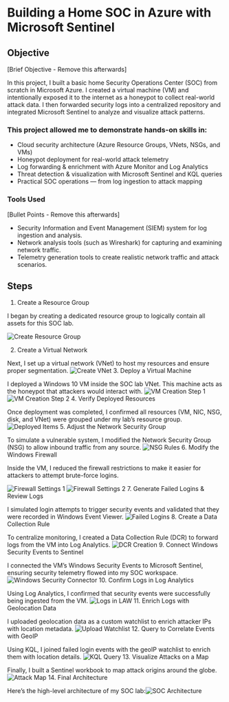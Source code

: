 # Building a Home SOC in Azure with Microsoft Sentinel

## Objective
[Brief Objective - Remove this afterwards]

In this project, I built a basic home Security Operations Center (SOC) from scratch in Microsoft Azure. I created a virtual machine (VM) and intentionally exposed it to the internet as a honeypot to collect real-world attack data. I then forwarded security logs into a centralized repository and integrated Microsoft Sentinel to analyze and visualize attack patterns.

### This project allowed me to demonstrate hands-on skills in:

* Cloud security architecture (Azure Resource Groups, VNets, NSGs, and VMs)
* Honeypot deployment for real-world attack telemetry
* Log forwarding & enrichment with Azure Monitor and Log Analytics
* Threat detection & visualization with Microsoft Sentinel and KQL queries
* Practical SOC operations — from log ingestion to attack mapping

### Tools Used
[Bullet Points - Remove this afterwards]

- Security Information and Event Management (SIEM) system for log ingestion and analysis.
- Network analysis tools (such as Wireshark) for capturing and examining network traffic.
- Telemetry generation tools to create realistic network traffic and attack scenarios.

## Steps 
1. Create a Resource Group

I began by creating a dedicated resource group to logically contain all assets for this SOC lab.

![Create Resource Group](01%20Create%20resource%20group%20Azure.PNG)

2. Create a Virtual Network

Next, I set up a virtual network (VNet) to host my resources and ensure proper segmentation.
![Create VNet](02%20Create%20virtual%20network%20Azure.PNG)
3. Deploy a Virtual Machine

I deployed a Windows 10 VM inside the SOC lab VNet. This machine acts as the honeypot that attackers would interact with.
![VM Creation Step 1](03%20%20Step%20through%20VM%20creation%201%20Azure.PNG)
![VM Creation Step 2](03%20%20Step%20through%20VM%20creation%202%20Azure.PNG)
4. Verify Deployed Resources

Once deployment was completed, I confirmed all resources (VM, NIC, NSG, disk, and VNet) were grouped under my lab’s resource group.
![Deployed Items](04%20eployed%20items%20in%20RG.PNG)
5. Adjust the Network Security Group

To simulate a vulnerable system, I modified the Network Security Group (NSG) to allow inbound traffic from any source.
![NSG Rules](05%20Adjust%20the%20Network%20Security%20Group..PNG)
6. Modify the Windows Firewall

Inside the VM, I reduced the firewall restrictions to make it easier for attackers to attempt brute-force logins.

![Firewall Settings 1](06%20Modify%20firewall%201.PNG)
![Firewall Settings 2](06%20Modify%20firewall%202.PNG)
7. Generate Failed Logins & Review Logs

I simulated login attempts to trigger security events and validated that they were recorded in Windows Event Viewer.
![Failed Logins](07%20Try%20incorrect%20logins%20and%20check%20logs.PNG)
8. Create a Data Collection Rule

To centralize monitoring, I created a Data Collection Rule (DCR) to forward logs from the VM into Log Analytics.
![DCR Creation](08%20DCR%20creation%20dialog.PNG)
9. Connect Windows Security Events to Sentinel

I connected the VM’s Windows Security Events to Microsoft Sentinel, ensuring security telemetry flowed into my SOC workspace.
![Windows Security Connector](09%20Windows%20Security%20Events%E2%80%9D%20connector..PNG)
10. Confirm Logs in Log Analytics

Using Log Analytics, I confirmed that security events were successfully being ingested from the VM.
![Logs in LAW](10%20Run%20KQL%20query.PNG)
11. Enrich Logs with Geolocation Data

I uploaded geolocation data as a custom watchlist to enrich attacker IPs with location metadata.
![Upload Watchlist](11%20Upload%20geolocation%20data..png)
12. Query to Correlate Events with GeoIP

Using KQL, I joined failed login events with the geoIP watchlist to enrich them with location details.
![KQL Query](12%20Query%20to%20enrich%20events..png)
13. Visualize Attacks on a Map

Finally, I built a Sentinel workbook to map attack origins around the globe.
![Attack Map](13%20windows%20vm%20attack%20map.png)
14. Final Architecture

Here’s the high-level architecture of my SOC lab:![SOC Architecture](Azure%20VM%20Architechture.jpg)
















